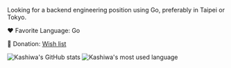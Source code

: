 Looking for a backend engineering position using Go, preferably in Taipei or Tokyo.

❤️ Favorite Language: Go

🎁 Donation: [Wish list](https://www.amazon.jp/hz/wishlist/ls/3C90WA5FDTRPN)

![Kashiwa's GitHub stats](https://github-readme-stats.vercel.app/api?username=ksw2000&show_icons=true&theme=transparent&hide_border=true&rank_icon=percentile&show=prs_merged&title_color=ffa4c0&text_color=ffa4c0&icon_color=ffa4c0&line_height=34&layout=compact)
![Kashiwa's most used language](https://github-readme-stats.vercel.app/api/top-langs/?username=ksw2000&hide=jupyter%20notebook,html,c%2B%2B,cmake&hide_border=true&size_weight=0.5&count_weight=1&title_color=ffa4c0&text_color=ffa4c0&theme=transparent)

